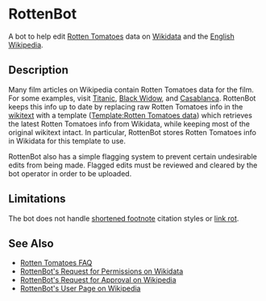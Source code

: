 # RottenBot
A bot to help edit [Rotten Tomatoes](https://www.rottentomatoes.com) data on [Wikidata](https://www.wikidata.org/wiki/Wikidata:Main_Page) and the [English Wikipedia](https://en.wikipedia.org/wiki/Main_Page).

## Description
Many film articles on Wikipedia contain Rotten Tomatoes data for the film. For some examples, visit [Titanic](https://en.wikipedia.org/wiki/Titanic_(1997_film)), [Black Widow](https://en.wikipedia.org/wiki/Black_Widow_(2021_film)), and [Casablanca](https://en.wikipedia.org/wiki/Casablanca_(film)). RottenBot keeps this info up to date by replacing raw Rotten Tomatoes info in the [wikitext](https://en.wikipedia.org/wiki/Help:Wikitext) with a template ([Template:Rotten Tomatoes data](https://en.wikipedia.org/wiki/Template:Rotten_Tomatoes_data)) which retrieves the latest Rotten Tomatoes info from Wikidata, while keeping most of the original wikitext intact. In particular, RottenBot stores Rotten Tomatoes info in Wikidata for this template to use.

RottenBot also has a simple flagging system to prevent certain undesirable edits from being made. Flagged edits must be reviewed and cleared by the bot operator in order to be uploaded.

## Limitations
The bot does not handle [shortened footnote](https://en.wikipedia.org/wiki/Help:Shortened_footnotes) citation styles or [link rot](https://en.wikipedia.org/wiki/Wikipedia:Link_rot).

## See Also
* [Rotten Tomatoes FAQ](https://www.rottentomatoes.com/faq)
* [RottenBot's Request for Permissions on Wikidata](https://www.wikidata.org/wiki/Wikidata:Requests_for_permissions/Bot/RottenBot)
* [RottenBot's Request for Approval on Wikipedia](https://en.wikipedia.org/wiki/Wikipedia:Bots/Requests_for_approval/RottenBot)
* [RottenBot's User Page on Wikipedia](https://en.wikipedia.org/wiki/User:RottenBot)
